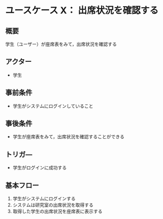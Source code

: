 # ユースケース X： 出席状況を確認する

## 概要
学生（ユーザー）が座席表をみて，出席状況を確認する

## アクター
- 学生


## 事前条件
- 学生がシステムにログインしていること


## 事後条件
- 学生が座席表をみて，出席状況を確認することができる


## トリガ―
- 学生がログインに成功する

## 基本フロー
1. 学生がシステムにログインする
2. システムは研究室の出席状況を取得する
3. 取得した学生の出席状況を座席表に表示する